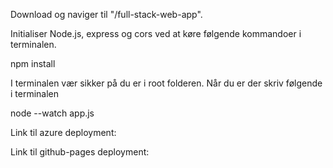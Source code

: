 Download og naviger til "/full-stack-web-app".

Initialiser Node.js, express og cors ved at køre følgende kommandoer i terminalen.

npm install

I terminalen vær sikker på du er i root folderen. Når du er der skriv følgende i terminalen

node --watch app.js

Link til azure deployment:

Link til github-pages deployment:
